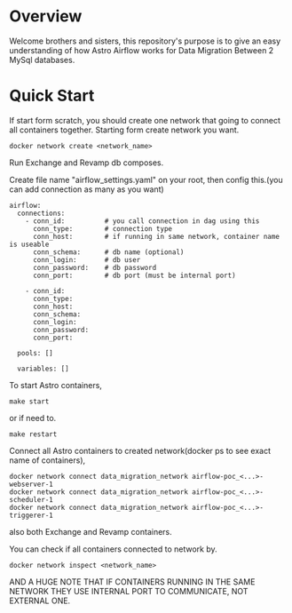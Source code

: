 Overview
========

Welcome brothers and sisters, this repository's purpose is to give an easy understanding of how Astro Airflow works for Data Migration Between 2 MySql databases.

Quick Start
===========================
If start form scratch, you should create one network that going to connect all containers together.
Starting form create network you want.
```
docker network create <network_name>
```
Run Exchange and Revamp db composes.

Create file name "airflow_settings.yaml" on your root, then config this.(you can add connection as many as you want)
```
airflow:
  connections:
    - conn_id:          # you call connection in dag using this
      conn_type:        # connection type
      conn_host:        # if running in same network, container name is useable
      conn_schema:      # db name (optional)
      conn_login:       # db user
      conn_password:    # db password
      conn_port:        # db port (must be internal port)

    - conn_id:
      conn_type:
      conn_host:
      conn_schema:
      conn_login:
      conn_password:
      conn_port:

  pools: []

  variables: []
```

To start Astro containers,
```
make start
```
or if need to.
```
make restart
```

Connect all Astro containers to created network(docker ps to see exact name of containers),
```
docker network connect data_migration_network airflow-poc_<...>-webserver-1
docker network connect data_migration_network airflow-poc_<...>-scheduler-1
docker network connect data_migration_network airflow-poc_<...>-triggerer-1
```
also both Exchange and Revamp containers.

You can check if all containers connected to network by.
```
docker network inspect <network_name>
```
AND A HUGE NOTE THAT IF CONTAINERS RUNNING IN THE SAME NETWORK THEY USE INTERNAL PORT TO COMMUNICATE, NOT EXTERNAL ONE.

